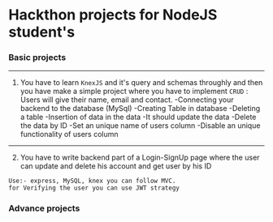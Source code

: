 # Hackthon projects for NodeJS student's

### Basic projects
---
1. You have to learn `KnexJS` and it's query and schemas throughly and then you have make a simple project where you have to implement `CRUD` : 
   Users will give their name, email and contact. 
      -Connecting your backend to the database (MySql)
      -Creating Table in database 
      -Deleting a table 
      -Insertion of data in the data 
      -It should update the data 
      -Delete the data by ID
      -Set an unique name of users column
      -Disable an unique functionality of users column

---
2. You have to write backend part of a Login-SignUp page where the user can update and delete his account and get user by his ID
```
Use:- express, MySQL, knex you can follow MVC.
for Verifying the user you can use JWT strategy
```

### Advance projects
